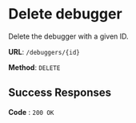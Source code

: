 # Delete debugger

Delete the debugger with a given ID.

**URL**: `/debuggers/{id}`

**Method**: `DELETE`

## Success Responses

**Code** : `200 OK`
